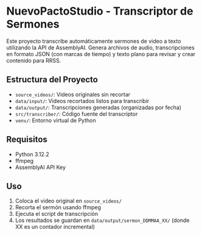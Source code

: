 # NuevoPactoStudio - Transcriptor de Sermones

Este proyecto transcribe automáticamente sermones de video a texto utilizando la API de AssemblyAI.
Genera archivos de audio, transcripciones en formato JSON (con marcas de tiempo) y texto plano para revisar y crear contenido para RRSS.

## Estructura del Proyecto

- `source_videos/`: Videos originales sin recortar
- `data/input/`: Videos recortados listos para transcribir
- `data/output/`: Transcripciones generadas (organizadas por fecha)
- `src/transcriber/`: Código fuente del transcriptor
- `venv/`: Entorno virtual de Python

## Requisitos

- Python 3.12.2
- ffmpeg
- AssemblyAI API Key

## Uso

1. Coloca el video original en `source_videos/`
2. Recorta el sermón usando ffmpeg
3. Ejecuta el script de transcripción
4. Los resultados se guardan en `data/output/sermon_DDMMAA_XX/` (donde XX es un contador incremental)
